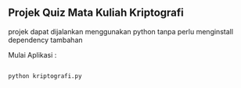 ## Projek Quiz Mata Kuliah Kriptografi


projek dapat dijalankan menggunakan python tanpa perlu menginstall dependency tambahan

Mulai Aplikasi : 
```

python kriptografi.py

```

